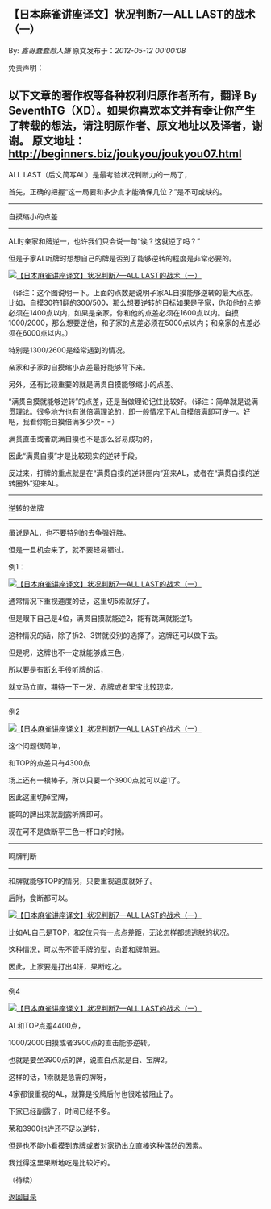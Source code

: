 ## 【日本麻雀讲座译文】状况判断7—ALL LAST的战术（一）

By: *鑫哥蠢蠢惹人嫌* 原文发布于：*2012-05-12 00:00:08*

免责声明：

以下文章的著作权等各种权利归原作者所有，翻译 By
SeventhTG（XD）。如果你喜欢本文并有幸让你产生了转载的想法，请注明原作者、原文地址以及译者，谢谢。
原文地址：http://beginners.biz/joukyou/joukyou07.html
------------------------------------------------------------------------------------

ALL LAST（后文简写AL）是最考验状况判断力的一局了，

首先，正确的把握“这一局要和多少点才能确保几位？”是不可或缺的。

------------------------------------------------------------------------------------

自摸缩小的点差

------------------------------------------------------------------------------------

AL时亲家和牌逆一，也许我们只会说一句“诶？这就逆了吗？”

但是子家AL听牌时想想自己的牌是否到了能够逆转的程度是非常必要的。

[![【日本麻雀讲座译文】状况判断7&mdash;ALL&nbsp;<wbr>LAST的战术（一）](http://s10.sinaimg.cn/middle/7f78b76fxbfc4e2b3d6d9&amp;690)](http://photo.blog.sina.com.cn/showpic.html#blogid=7f78b76f01014rps&url=http://s10.sinaimg.cn/orignal/7f78b76fxbfc4e2b3d6d9)

（译注：这个图说明一下。上面的点数是说明子家AL自摸能够逆转的最大点差。比如，自摸30符1翻的300/500，那么想要逆转的目标如果是子家，你和他的点差必须在1400点以内，如果是亲家，你和他的点差必须在1600点以内。自摸1000/2000，那么想要逆他，和子家的点差必须在5000点以内；和亲家的点差必须在6000点以内。）

特别是1300/2600是经常遇到的情况。

亲家和子家的自摸缩小点差最好能够背下来。

另外，还有比较重要的就是满贯自摸能够缩小的点差。

“满贯自摸就能够逆转”的点差，还是当做理论记住比较好。（译注：简单就是说满贯理论。很多地方也有说倍满理论的，即一般情况下AL自摸倍满即可逆一。好吧，我看你能自摸倍满多少次=
=）

满贯直击或者跳满自摸也不是那么容易成功的，

因此“满贯自摸”才是比较现实的逆转手段。

反过来，打牌的重点就是在“满贯自摸的逆转圈内”迎来AL，或者在“满贯自摸的逆转圈外”迎来AL。

------------------------------------------------------------------------------------

逆转的做牌

------------------------------------------------------------------------------------

虽说是AL，也不要特别的去争强好胜。

但是一旦机会来了，就不要轻易错过。

例1：

[![【日本麻雀讲座译文】状况判断7&mdash;ALL&nbsp;<wbr>LAST的战术（一）](http://s4.sinaimg.cn/middle/7f78b76fxbfc514b1fe33&amp;690)](http://photo.blog.sina.com.cn/showpic.html#blogid=7f78b76f01014rps&url=http://s4.sinaimg.cn/orignal/7f78b76fxbfc514b1fe33)

通常情况下重视速度的话，这里切5索就好了。

但是眼下自己是4位，满贯自摸就能逆2，能有跳满就能逆1。

这种情况的话，除了拆2、3饼就没别的选择了。这牌还可以做下去。

但是呢，这牌也不一定就能够成三色，

所以要是有断幺手役听牌的话，

就立马立直，期待一下一发、赤牌或者里宝比较现实。

------------------------------------------------------------------------------------

例2

[![【日本麻雀讲座译文】状况判断7&mdash;ALL&nbsp;<wbr>LAST的战术（一）](http://s7.sinaimg.cn/middle/7f78b76fxbfc52bb7cf66&amp;690)](http://photo.blog.sina.com.cn/showpic.html#blogid=7f78b76f01014rps&url=http://s7.sinaimg.cn/orignal/7f78b76fxbfc52bb7cf66)

这个问题很简单，

和TOP的点差只有4300点

场上还有一根棒子，所以只要一个3900点就可以逆1了。

因此这里切掉宝牌，

能鸣的牌出来就副露听牌即可。

现在可不是做断平三色一杯口的时候。

------------------------------------------------------------------------------------

鸣牌判断

------------------------------------------------------------------------------------

和牌就能够TOP的情况，只要重视速度就好了。

后附，食断都可以。

[![【日本麻雀讲座译文】状况判断7&mdash;ALL&nbsp;<wbr>LAST的战术（一）](http://s9.sinaimg.cn/middle/7f78b76fxbfc5425909b8&amp;690)](http://photo.blog.sina.com.cn/showpic.html#blogid=7f78b76f01014rps&url=http://s9.sinaimg.cn/orignal/7f78b76fxbfc5425909b8)

比如AL自己是TOP，和2位只有一点点差距，无论怎样都想逃脱的状况。

这种情况，可以先不管手牌的型，向着和牌前进。

因此，上家要是打出4饼，果断吃之。

------------------------------------------------------------------------------------

例4

[![【日本麻雀讲座译文】状况判断7&mdash;ALL&nbsp;<wbr>LAST的战术（一）](http://s11.sinaimg.cn/middle/7f78b76fxbfc552d0dd7a&amp;690)](http://photo.blog.sina.com.cn/showpic.html#blogid=7f78b76f01014rps&url=http://s11.sinaimg.cn/orignal/7f78b76fxbfc552d0dd7a)

AL和TOP点差4400点，

1000/2000自摸或者3900点的直击能够逆转。

也就是要坐3900点的牌，说直白点就是白、宝牌2。

这样的话，1索就是急需的牌呀，

4家都很重视的AL，就算是役牌后付也很难被阻止了。

下家已经副露了，时间已经不多。

荣和3900也许还不足以逆转，

但是也不能小看摸到赤牌或者对家扔出立直棒这种偶然的因素。

我觉得这里果断地吃是比较好的。

（待续）

[返回目录](index.html)
